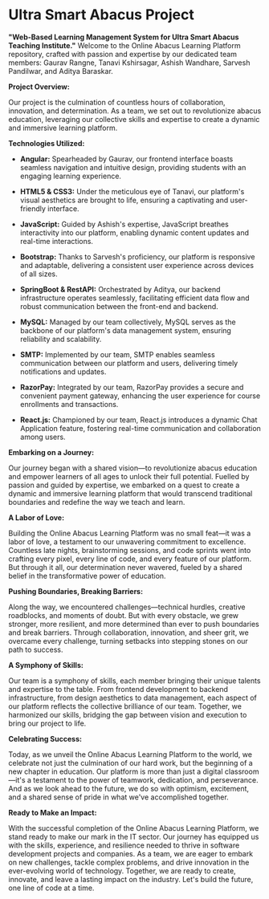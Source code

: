 # Ultra Smart Abacus Project
 **"Web-Based Learning Management System for Ultra Smart Abacus Teaching Institute."**
Welcome to the Online Abacus Learning Platform repository, crafted with passion and expertise by our dedicated team members: Gaurav Rangne, Tanavi Kshirsagar, Ashish Wandhare, Sarvesh Pandilwar, and Aditya Baraskar.

**Project Overview:**

Our project is the culmination of countless hours of collaboration, innovation, and determination. As a team, we set out to revolutionize abacus education, leveraging our collective skills and expertise to create a dynamic and immersive learning platform.

**Technologies Utilized:**

- **Angular:** Spearheaded by Gaurav, our frontend interface boasts seamless navigation and intuitive design, providing students with an engaging learning experience.

- **HTML5 & CSS3:** Under the meticulous eye of Tanavi, our platform's visual aesthetics are brought to life, ensuring a captivating and user-friendly interface.

- **JavaScript:** Guided by Ashish's expertise, JavaScript breathes interactivity into our platform, enabling dynamic content updates and real-time interactions.

- **Bootstrap:** Thanks to Sarvesh's proficiency, our platform is responsive and adaptable, delivering a consistent user experience across devices of all sizes.

- **SpringBoot & RestAPI:** Orchestrated by Aditya, our backend infrastructure operates seamlessly, facilitating efficient data flow and robust communication between the front-end and backend.

- **MySQL:** Managed by our team collectively, MySQL serves as the backbone of our platform's data management system, ensuring reliability and scalability.

- **SMTP:** Implemented by our team, SMTP enables seamless communication between our platform and users, delivering timely notifications and updates.

- **RazorPay:** Integrated by our team, RazorPay provides a secure and convenient payment gateway, enhancing the user experience for course enrollments and transactions.

- **React.js:** Championed by our team, React.js introduces a dynamic Chat Application feature, fostering real-time communication and collaboration among users.

**Embarking on a Journey:**

Our journey began with a shared vision—to revolutionize abacus education and empower learners of all ages to unlock their full potential. Fuelled by passion and guided by expertise, we embarked on a quest to create a dynamic and immersive learning platform that would transcend traditional boundaries and redefine the way we teach and learn.

**A Labor of Love:**

Building the Online Abacus Learning Platform was no small feat—it was a labor of love, a testament to our unwavering commitment to excellence. Countless late nights, brainstorming sessions, and code sprints went into crafting every pixel, every line of code, and every feature of our platform. But through it all, our determination never wavered, fueled by a shared belief in the transformative power of education.

**Pushing Boundaries, Breaking Barriers:**

Along the way, we encountered challenges—technical hurdles, creative roadblocks, and moments of doubt. But with every obstacle, we grew stronger, more resilient, and more determined than ever to push boundaries and break barriers. Through collaboration, innovation, and sheer grit, we overcame every challenge, turning setbacks into stepping stones on our path to success.

**A Symphony of Skills:**

Our team is a symphony of skills, each member bringing their unique talents and expertise to the table. From frontend development to backend infrastructure, from design aesthetics to data management, each aspect of our platform reflects the collective brilliance of our team. Together, we harmonized our skills, bridging the gap between vision and execution to bring our project to life.

**Celebrating Success:**

Today, as we unveil the Online Abacus Learning Platform to the world, we celebrate not just the culmination of our hard work, but the beginning of a new chapter in education. Our platform is more than just a digital classroom—it's a testament to the power of teamwork, dedication, and perseverance. And as we look ahead to the future, we do so with optimism, excitement, and a shared sense of pride in what we've accomplished together.

**Ready to Make an Impact:**

With the successful completion of the Online Abacus Learning Platform, we stand ready to make our mark in the IT sector. Our journey has equipped us with the skills, experience, and resilience needed to thrive in software development projects and companies. As a team, we are eager to embark on new challenges, tackle complex problems, and drive innovation in the ever-evolving world of technology. Together, we are ready to create, innovate, and leave a lasting impact on the industry. Let's build the future, one line of code at a time.

